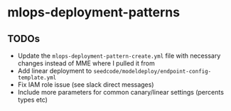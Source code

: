 # mlops-deployment-patterns

## TODOs
* Update the `mlops-deployment-pattern-create.yml` file with necessary changes instead of MME where I pulled it from
* Add linear deployment to `seedcode/modeldeploy/endpoint-config-template.yml`
* Fix IAM role issue (see slack direct messages)
* Include more parameters for common canary/linear settings (percents types etc)
